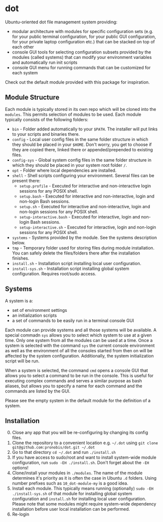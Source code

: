 # dot

Ubuntu-oriented dot file management system providing:
* modular architecture with modules for specific configuration sets (e.g. for your public terminal configuration, for your public GUI configuration, for your private laptop configuration etc.) that can be stacked on top of each other
* console GUI tools for selecting configuration subsets provided by the modules (called systems) that can modify your environment variables and automatically run init scripts
* console GUI menu for running commands that can be customized for each system

Check out the default module provided with this package for inspiration.

## Module Structure

Each module is typically stored in its own repo which will be cloned into the `modules`. This permits selection of modules to be used. Each module typically consists of the following folders:
* `bin` - Folder added automatically to your `$PATH`. The installer will put links to your scripts and binaries there.
* `config` - Local user config files in the same folder structure in which they should be placed in your `$HOME`. Don't worry, you get to choose if they are copied there, linked there or appended/prepended to existing files.
* `config-sys` - Global system config files in the same folder structure in which they should be placed in your system root folder `/`.
* `opt` - Folder where local dependencies are installed.
* `shell` - Shell scripts configuring your environment. Several files can be present there:
    * `setup.profile` - Executed for interactive and non-interactive login sessions for any POSIX shell.
    * `setup.bash` - Executed for interactive and non-interactive, login and non-login Bash sessions.
    * `setup.sh` - Executed for interactive and non-interactive, login and non-login sessions for any POSIX shell.
    * `setup-interactive.bash` - Executed for interactive, login and non-login Bash sessions.
    * `setup-interactive.sh` - Executed for interactive, login and non-login sessions for any POSIX shell.
* `systems` - Systems provided by the module. See the systems description below.
* `tmp` - Temporary folder used for storing files during module installation. You can safely delete the files/folders there after the installation finishes.
* `install.sh` - Installation script installing local user configuration.
* `install-sys.sh` - Installation script installing global system configuration. Requires root/sudo access.

## Systems

A system is a:
* set of environment settings
* an initialization scripts
* a set of commands to be easily run in a terminal console GUI

Each module can provide systems and all those systems will be available. A special commadn `sys` allows you to select which system to use at a given time. Only one system from all the modules can be used at a time. Once a system is selected with the command `sys` the current console environment as well as the environment of all the consoles started from then on will be affected by the system configuration. Additionally, the system initialization script will be run.

When a system is selected, the command `cmd` opens a console GUI that allows you to select a command to be run in the console. This is useful for executing complex commands and serves a similar purpose as bash aliases, but allows you to specify a name for each command and the commands are listed by the GUI.

Please see the empty system in the default module for the definition of a system.

## Installation

0. Close any app that you will be re-configuring by changing its config files.
1. Clone the repository to a convenient location e.g. `~/.dot` using `git clone git@github.com:pronobis/dot.git ~/.dot`
2. Go to that directory `cd ~/.dot` and run `./install.sh`
3. If you have access to sudo/root and want to install system-wide module configuration, run `sudo -EH ./install.sh`. Don't forget about the `-EH` options!
4. Clone/install your modules in `./modules`. The name of the module determines it's priority as it is often the case in Ubuntu `.d` folders. Using number prefixes such as `10_dot-module-my` is a good idea.
5. Install each module. This typically means running (optionally) `sudo -EH ./install-sys.sh` of that module for installing global system configuration and `install.sh` for installing local user configuration. Please note that some modules might require system-wide dependency installation before user local installation can be performed.
6. Re-login
